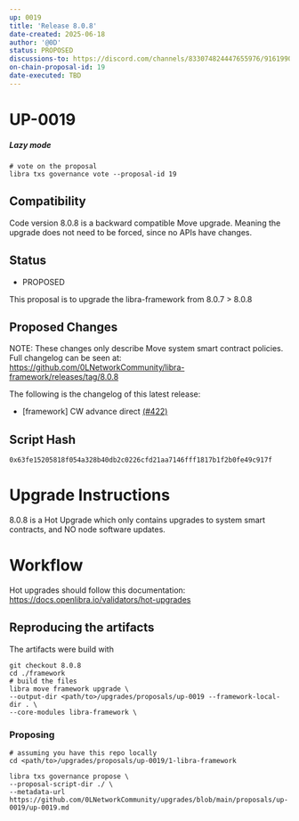 ```yaml
---
up: 0019
title: 'Release 8.0.8'
date-created: 2025-06-18
author: '@0D'
status: PROPOSED
discussions-to: https://discord.com/channels/833074824447655976/916199092789600276
on-chain-proposal-id: 19
date-executed: TBD
---
```



# UP-0019


##### Lazy mode


```
# vote on the proposal
libra txs governance vote --proposal-id 19

```


## Compatibility

Code version 8.0.8 is a backward compatible Move upgrade. Meaning the upgrade does not need to be forced, since no APIs have changes.

## Status

- PROPOSED

This proposal is to upgrade the libra-framework from 8.0.7 > 8.0.8

## Proposed Changes

NOTE: These changes only describe Move system smart contract policies. Full changelog can be seen at: https://github.com/0LNetworkCommunity/libra-framework/releases/tag/8.0.8


The following is the changelog of this latest release:

- [framework] CW advance direct [(#422)](https://github.com/0LNetworkCommunity/libra-framework/pull/422)


## Script Hash

`0x63fe15205818f054a328b40db2c0226cfd21aa7146fff1817b1f2b0fe49c917f`

# Upgrade Instructions

8.0.8 is a Hot Upgrade which only contains upgrades to system smart contracts, and NO node software updates.

# Workflow
Hot upgrades should follow this documentation: https://docs.openlibra.io/validators/hot-upgrades

## Reproducing the artifacts
The artifacts were build with
```
git checkout 8.0.8
cd ./framework
# build the files
libra move framework upgrade \
--output-dir <path/to>/upgrades/proposals/up-0019 --framework-local-dir . \
--core-modules libra-framework \
```

### Proposing
```
# assuming you have this repo locally
cd <path/to>/upgrades/proposals/up-0019/1-libra-framework

libra txs governance propose \
--proposal-script-dir ./ \
--metadata-url https://github.com/0LNetworkCommunity/upgrades/blob/main/proposals/up-0019/up-0019.md
```
